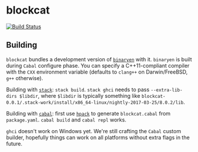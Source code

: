 # blockcat

[![Build Status](https://travis-ci.org/TerrorJack/blockcat.svg)](https://travis-ci.org/TerrorJack/blockcat)

## Building

`blockcat` bundles a development version of [`binaryen`](https://github.com/WebAssembly/binaryen) with it. `binaryen` is built during `Cabal` configure phase. You can specify a C++11-compliant compiler with the `CXX` environment variable (defaults to `clang++` on Darwin/FreeBSD, `g++` otherwise).

Building with [`stack`](https://docs.haskellstack.org/en/stable/README/): `stack build`. `stack ghci` needs to pass `--extra-lib-dirs $libdir`, where `$libdir` is typically something like `blockcat-0.0.1/.stack-work/install/x86_64-linux/nightly-2017-03-25/8.0.2/lib`.

Building with [`cabal`](https://cabal.readthedocs.io/en/latest/): first use [`hpack`](https://github.com/sol/hpack) to generate `blockcat.cabal` from `package.yaml`. `cabal build` and `cabal repl` works.

`ghci` doesn't work on Windows yet. We're still crafting the `Cabal` custom builder, hopefully things can work on all platforms without extra flags in the future.
